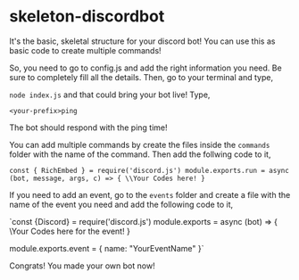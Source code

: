 # skeleton-discordbot
It's the basic, skeletal structure for your discord bot! You can use this as basic code to create multiple commands!

So, you need to go to config.js and add the right information you need. Be sure to completely fill all the details.
Then, go to your terminal and type, 

`node index.js` and that could bring your bot live!
Type, 

`<your-prefix>ping`

The bot should respond with the ping time!

You can add multiple commands by create the files inside the `commands` folder with the name of the command. Then add the follwing code to it,

`const { RichEmbed } = require('discord.js')
module.exports.run = async (bot, message, args, c) => {
\\Your Codes here!
}`

If you need to add an event, go to the `events` folder and create a file with the name of the event you need and add the following code to it,

`const {Discord} = require('discord.js')
module.exports = async (bot) => {
\\Your Codes here for the event!
}

module.exports.event = {
  name: "YourEventName"
}`

Congrats! You made your own bot now!
